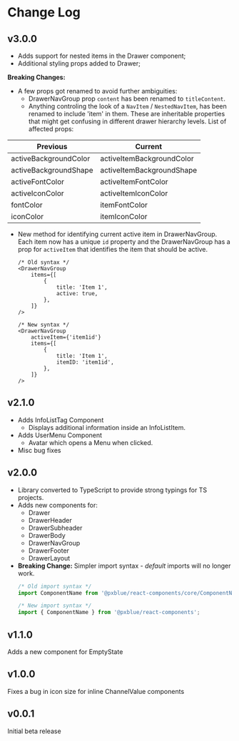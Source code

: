 # Change Log

## v3.0.0
- Adds support for nested items in the Drawer component; 
- Additional styling props added to Drawer; 

**Breaking Changes:** 
- A few props got renamed to avoid further ambiguities: 
    - DrawerNavGroup prop `content` has been renamed to `titleContent`.
    - Anything controling the look of a `NavItem` / `NestedNavItem`, has been renamed to include 'item' in them. These are inheritable properties that might get confusing in different drawer hierarchy levels. List of affected props: 

| Previous              | Current                   |
| --------------------- | ------------------------- |
| activeBackgroundColor | activeItemBackgroundColor |
| activeBackgroundShape | activeItemBackgroundShape |
| activeFontColor       | activeItemFontColor       |
| activeIconColor       | activeItemIconColor       |
| fontColor             | itemFontColor             |
| iconColor             | itemIconColor             |

- New method for identifying current active item in DrawerNavGroup. Each item now has a unique `id` property and the DrawerNavGroup has a prop for `activeItem` that identifies the item that should be active.
    ```tsx
    /* Old syntax */
    <DrawerNavGroup 
        items={[
            { 
                title: 'Item 1', 
                active: true,
            },
        ]}
    />
    
    /* New syntax */
    <DrawerNavGroup 
      	activeItem={'item1id'}
        items={[
            { 
                title: 'Item 1', 
              	itemID: 'item1id',
            },
        ]}
    />
    ```

## v2.1.0
- Adds InfoListTag Component
    - Displays additional information inside an InfoListItem.
- Adds UserMenu Component
    - Avatar which opens a Menu when clicked.
- Misc bug fixes

## v2.0.0
- Library converted to TypeScript to provide strong typings for TS projects.
- Adds new components for:
    - Drawer
    - DrawerHeader
    - DrawerSubheader
    - DrawerBody
    - DrawerNavGroup
    - DrawerFooter
    - DrawerLayout
- **Breaking Change:** Simpler import syntax - _default_ imports will no longer work.
    ```typescript
    /* Old import syntax */
    import ComponentName from '@pxblue/react-components/core/ComponentName';

    /* New import syntax */
    import { ComponentName } from '@pxblue/react-components';
    ```

## v1.1.0
Adds a new component for EmptyState

## v1.0.0 
Fixes a bug in icon size for inline ChannelValue components

## v0.0.1
Initial beta release
